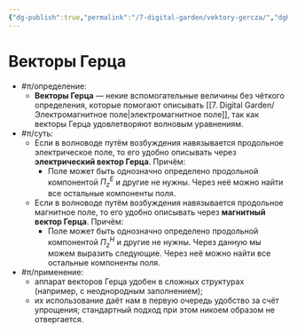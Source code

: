 ```yaml
---
{"dg-publish":true,"permalink":"/7-digital-garden/vektory-gercza/","dgHomeLink":true,"dgPassFrontmatter":false}
---
```



# Векторы Герца

- #π/определение:
	- **Векторы Герца** — некие вспомогательные величины без чёткого определения, которые помогают описывать [[7. Digital Garden/Электромагнитное поле|электромагнитное поле]], так как векторы Герца удовлетворяют волновым уравнениям.
- #π/суть:
	- Если в волноводе путём возбуждения навязывается продольное электрическое поле, то его удобно описывать через **электрический вектор Герца**. Причём:
		- Поле может быть однозначно определено продольной компонентой $П_{z}^{E}$ и другие не нужны. Через неё можно найти все остальные компоненты поля.
	- Если в волноводе путём возбуждения навязывается продольное магнитное поле, то его удобно описывать через **магнитный вектор Герца**. Причём:
		- Поле может быть однозначно определено продольной компонентой $П_{z}^{H}$ и другие не нужны. Через данную мы можем выразить следующие. Через неё можно найти все остальные компоненты поля.
- #π/применение:
	- аппарат векторов Герца удобен в сложных структурах (например, с неоднородным заполнением);
	- их использование даёт нам в первую очередь удобство за счёт упрощения; стандартный подход при этом никоем образом не отвергается.